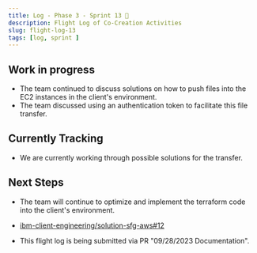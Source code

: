 ```yaml
---
title: Log - Phase 3 - Sprint 13 🛫
description: Flight Log of Co-Creation Activities
slug: flight-log-13
tags: [log, sprint ]
---
```


## Work in progress
- The team continued to discuss solutions on how to push files into the EC2 instances in the client's environment.
- The team discussed using an authentication token to facilitate this file transfer.
## Currently Tracking
- We are currently working through possible solutions for the transfer.
## Next Steps
- The team will continue to optimize and implement the terraform code into the client's environment.
  
- [ibm-client-engineering/solution-sfg-aws#12](https://zenhub.ibm.com/workspaces/st5-action-information-center-64343620d0cfd0000f03a114/issues/ibm-client-engineering/solution-mq-rdqm-aws/7)
- This flight log is being submitted via PR "09/28/2023 Documentation".